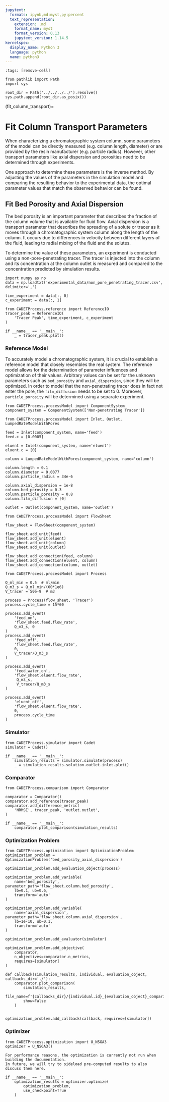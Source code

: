 ```yaml
---
jupytext:
  formats: ipynb,md:myst,py:percent
  text_representation:
    extension: .md
    format_name: myst
    format_version: 0.13
    jupytext_version: 1.14.5
kernelspec:
  display_name: Python 3
  language: python
  name: python3
---
```


```{code-cell}
:tags: [remove-cell]

from pathlib import Path
import sys

root_dir = Path('../../../../').resolve()
sys.path.append(root_dir.as_posix())
```

(fit_column_transport)=
# Fit Column Transport Parameters
When characterizing a chromatographic system column, some parameters of the model can be directly measured (e.g. column length, diameter) or are provided by the resin manufacturer (e.g. particle radius).
However, other transport parameters like axial dispersion and porosities need to be determined through experiments.

One approach to determine these parameters is the inverse method.
By adjusting the values of the parameters in the simulation model and comparing the resulting behavior to the experimental data, the optimal parameter values that match the observed behavior can be found.

## Fit Bed Porosity and Axial Dispersion
The bed porosity is an important parameter that describes the fraction of the column volume that is available for fluid flow.
Axial dispersion is a transport parameter that describes the spreading of a solute or tracer as it moves through a chromatographic system column along the length of the column.
It occurs due to differences in velocity between different layers of the fluid, leading to radial mixing of the fluid and the solutes.

To determine the value of these parameters, an experiment is conducted using a non-pore-penetrating tracer.
The tracer is injected into the column and its concentration at the column outlet is measured and compared to the concentration predicted by simulation results.

```{code-cell}
import numpy as np
data = np.loadtxt('experimental_data/non_pore_penetrating_tracer.csv', delimiter=',')

time_experiment = data[:, 0]
c_experiment = data[:, 1]

from CADETProcess.reference import ReferenceIO
tracer_peak = ReferenceIO(
    'Tracer Peak', time_experiment, c_experiment
)

if __name__ == '__main__':
    _ = tracer_peak.plot()
```

### Reference Model
To accurately model a chromatographic system, it is crucial to establish a reference model that closely resembles the real system.
The reference model allows for the determination of parameter influences and optimization of their values.
Arbitrary values can be set for the unknown parameters such as `bed_porosity` and `axial_dispersion`, since they will be optimized.
In order to model that the non-penetrating tracer does in fact not enter the pore, the `film_diffusion` needs to be set to $0$.
Moreover, `particle_porosity` will be determined using a separate experiment.

```{code-cell}
from CADETProcess.processModel import ComponentSystem
component_system = ComponentSystem(['Non-penetrating Tracer'])
```

```{code-cell}
from CADETProcess.processModel import Inlet, Outlet, LumpedRateModelWithPores

feed = Inlet(component_system, name='feed')
feed.c = [0.0005]

eluent = Inlet(component_system, name='eluent')
eluent.c = [0]

column = LumpedRateModelWithPores(component_system, name='column')

column.length = 0.1
column.diameter = 0.0077
column.particle_radius = 34e-6

column.axial_dispersion = 1e-8
column.bed_porosity = 0.3
column.particle_porosity = 0.8
column.film_diffusion = [0]

outlet = Outlet(component_system, name='outlet')
```

```{code-cell}
from CADETProcess.processModel import FlowSheet

flow_sheet = FlowSheet(component_system)

flow_sheet.add_unit(feed)
flow_sheet.add_unit(eluent)
flow_sheet.add_unit(column)
flow_sheet.add_unit(outlet)

flow_sheet.add_connection(feed, column)
flow_sheet.add_connection(eluent, column)
flow_sheet.add_connection(column, outlet)
```

```{code-cell}
from CADETProcess.processModel import Process

Q_ml_min = 0.5  # ml/min
Q_m3_s = Q_ml_min/(60*1e6)
V_tracer = 50e-9  # m3

process = Process(flow_sheet, 'Tracer')
process.cycle_time = 15*60

process.add_event(
    'feed_on',
    'flow_sheet.feed.flow_rate',
    Q_m3_s, 0
)
process.add_event(
    'feed_off',
    'flow_sheet.feed.flow_rate',
    0,
    V_tracer/Q_m3_s
)

process.add_event(
    'feed_water_on',
    'flow_sheet.eluent.flow_rate',
     Q_m3_s,
     V_tracer/Q_m3_s
)

process.add_event(
    'eluent_off',
    'flow_sheet.eluent.flow_rate',
    0,
    process.cycle_time
)
```

### Simulator

```{code-cell}
from CADETProcess.simulator import Cadet
simulator = Cadet()

if __name__ == '__main__':
    simulation_results = simulator.simulate(process)
    _ = simulation_results.solution.outlet.inlet.plot()
```

### Comparator

```{code-cell}
from CADETProcess.comparison import Comparator

comparator = Comparator()
comparator.add_reference(tracer_peak)
comparator.add_difference_metric(
    'NRMSE', tracer_peak, 'outlet.outlet',
)

if __name__ == '__main__':
    comparator.plot_comparison(simulation_results)
```

### Optimization Problem

```{code-cell}
from CADETProcess.optimization import OptimizationProblem
optimization_problem = OptimizationProblem('bed_porosity_axial_dispersion')

optimization_problem.add_evaluation_object(process)

optimization_problem.add_variable(
    name='bed_porosity', parameter_path='flow_sheet.column.bed_porosity',
    lb=0.1, ub=0.6,
    transform='auto'
)

optimization_problem.add_variable(
    name='axial_dispersion', parameter_path='flow_sheet.column.axial_dispersion',
    lb=1e-10, ub=0.1,
    transform='auto'
)

optimization_problem.add_evaluator(simulator)

optimization_problem.add_objective(
    comparator,
    n_objectives=comparator.n_metrics,
    requires=[simulator]
)

def callback(simulation_results, individual, evaluation_object, callbacks_dir='./'):
    comparator.plot_comparison(
        simulation_results,
        file_name=f'{callbacks_dir}/{individual.id}_{evaluation_object}_comparison.png',
        show=False
    )


optimization_problem.add_callback(callback, requires=[simulator])
```

### Optimizer

```{code-cell}
from CADETProcess.optimization import U_NSGA3
optimizer = U_NSGA3()
```

```{note}
For performance reasons, the optimization is currently not run when building the documentation.
In future, we will try to sideload pre-computed results to also discuss them here.
```

```
if __name__ == '__main__':
    optimization_results = optimizer.optimize(
        optimization_problem,
        use_checkpoint=True
    )
```
